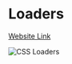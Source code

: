 # Loaders
[Website Link](https://css-loaders-list.netlify.app/)

![CSS Loaders](https://user-images.githubusercontent.com/77884951/208116956-ef5293b8-601d-488c-a9c5-ada76e703ee4.png)

